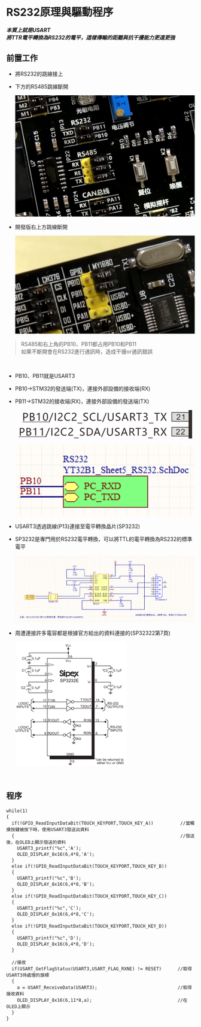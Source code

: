 # RS232原理與驅動程序

***本質上就是USART***<br>
***將TTR電平轉換為RS232的電平，這樣傳輸的距離與抗干擾能力更遠更強***


## 前置工作

* 將RS232的跳線接上
* 下方的RS485跳線斷開

  ![image](https://github.com/hamster-allen/STM32_Learn/blob/master/DAY_0212/RS232_picture/RS232%E8%B7%B3%E7%B7%9A.png)

* 開發版右上方跳線斷開

  ![image](https://github.com/hamster-allen/STM32_Learn/blob/master/DAY_0212/RS232_picture/%E5%8F%B3%E4%B8%8A%E6%96%B9PB10_PB11%E8%B7%B3%E7%B7%9A.png)

> RS485和右上角的PB10、PB11都占用PB10和PB11<br>
> 如果不斷開會在RS232進行通訊時，造成干擾or通訊錯誤<br>

<br>

* PB10、PB11就是USART3
* PB10->STM32的發送端(TX)，連接外部設備的接收端(RX)
* PB11->STM32的接收端(RX)，連接外部設備的發送端(TX)

  ![image](https://github.com/hamster-allen/STM32_Learn/blob/master/DAY_0212/RS232_picture/PB10_PB11%E7%AD%89%E6%96%BCUSART3.png)

  ![image](https://github.com/hamster-allen/STM32_Learn/blob/master/DAY_0212/RS232_picture/PB10_PB11%E6%8E%A5%E5%88%B0PC_RXD_PCTXD.png)


* USART3透過跳線(P13)連接至電平轉換晶片(SP3232)
* SP3232是專門用於RS232電平轉換，可以將TTL的電平轉換為RS232的標準電平

  ![image](https://github.com/hamster-allen/STM32_Learn/blob/master/DAY_0212/RS232_picture/3-RS232%E6%8E%A5%E5%8F%A3.png)

* 周遭連接許多電容都是根據官方給出的資料連接的(SP32322第7頁)
  
  ![image](https://github.com/hamster-allen/STM32_Learn/blob/master/DAY_0212/RS232_picture/SP3232_Datasheet_P7.png)

<br>

## 程序


```
while(1)
{
  if(!GPIO_ReadInputDataBit(TOUCH_KEYPORT,TOUCH_KEY_A))          //當觸摸按鍵被按下時，使用USART3發送出資料
  {                                                              //發送後，在OLED上顯示發送的資料
    USART3_printf("%c",'A');
    OLED_DISPLAY_8x16(6,4*8,'A');
  }
  else if(!GPIO_ReadInputDataBit(TOUCH_KEYPORT,TOUCH_KEY_B))
  {
    USART3_printf("%c",'B');
    OLED_DISPLAY_8x16(6,4*8,'B');
  }	
  else if(!GPIO_ReadInputDataBit(TOUCH_KEYPORT,TOUCH_KEY_C))
  {
    USART3_printf("%c",'C');
    OLED_DISPLAY_8x16(6,4*8,'C');
  }
  else if(!GPIO_ReadInputDataBit(TOUCH_KEYPORT,TOUCH_KEY_D))
  {
    USART3_printf("%c",'D');
    OLED_DISPLAY_8x16(6,4*8,'D');
  }

  //接收
  if(USART_GetFlagStatus(USART3,USART_FLAG_RXNE) != RESET)      //取得USART3待處理的旗標
  {
    a = USART_ReceiveData(USART3);                              //取得接收資料
    OLED_DISPLAY_8x16(6,11*8,a);                                //在OLED上顯示
  }
}
```

































